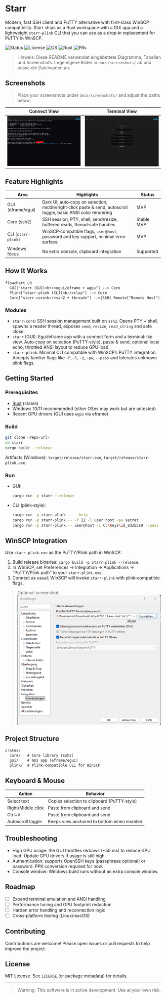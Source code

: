 # Starr

Modern, fast SSH client and PuTTY alternative with first-class WinSCP compatibility. Starr ships as a Rust workspace with a GUI app and a lightweight `starr-plink` CLI that you can use as a drop‑in replacement for PuTTY in WinSCP.

![Status](https://img.shields.io/badge/status-alpha-orange)
![License](https://img.shields.io/badge/License-MIT-green)
![OS](https://img.shields.io/badge/OS-Windows-blue?logo=windows)
![Rust](https://img.shields.io/badge/Rust-stable-orange?logo=rust)
![PRs](https://img.shields.io/badge/PRs-welcome-brightgreen)
<!-- Replace <OWNER> if hosted on GitHub -->
<!-- ![CI](https://github.com/<OWNER>/starr/actions/workflows/ci.yml/badge.svg) -->

> Hinweis: Diese README verwendet eingebettete Diagramme, Tabellen und Screenshots. Lege eigene Bilder in `docs/screenshots/` ab und passe die Dateinamen an.

## Screenshots

> Place your screenshots under `docs/screenshots/` and adjust the paths below.

| Connect View | Terminal View |
| --- | --- |
| ![Connect](docs/screenshots/connect.png) | ![Terminal](docs/screenshots/terminal.png) |

## Feature Highlights

| Area | Highlights | Status |
| --- | --- | --- |
| GUI (eframe/egui) | Dark UI, auto‑copy on selection, middle/right‑click paste & send, autoscroll toggle, basic ANSI color rendering | MVP |
| Core (ssh2) | SSH session, PTY, shell, send/resize, buffered reads, thread‑safe handles | Stable MVP |
| CLI (`starr-plink`) | WinSCP‑compatible flags, `user@host`, password and key support, minimal error surface | MVP |
| Windows focus | No extra console, clipboard integration | Supported |

## How It Works

```mermaid
flowchart LR
  GUI["starr (GUI)<br/>egui/eframe + wgpu"] --> Core
  Plink["starr-plink (CLI)<br/>clap"] --> Core
  Core["starr-core<br/>ssh2 + threads"] -->|SSH| Remote["Remote Host"]
```

### Modules

- `starr-core`: SSH session management built on `ssh2`. Opens PTY + shell, spawns a reader thread, exposes `send`, `resize`, `read_string` and safe close.
- `starr` (GUI): Egui/eframe app with a connect form and a terminal‑like view. Auto‑copy on selection (PuTTY‑style), paste & send, optional local echo, throttled ANSI layout to reduce GPU load.
- `starr-plink`: Minimal CLI compatible with WinSCP’s PuTTY integration. Accepts familiar flags like `-P`, `-l`, `-i`, `-pw`, `--pass` and tolerates unknown plink flags.

## Getting Started

### Prerequisites

- [Rust](https://www.rust-lang.org/tools/install) (stable)
- Windows 10/11 recommended (other OSes may work but are untested)
- Recent GPU drivers (GUI uses `wgpu` via eframe)

### Build

```sh
git clone <repo-url>
cd starr
cargo build --release
```

Artifacts (Windows): `target/release/starr.exe`, `target/release/starr-plink.exe`.

### Run

- GUI:
  ```sh
  cargo run -p starr --release
  ```
- CLI (plink‑style):
  ```sh
  cargo run -p starr-plink -- --help
  cargo run -p starr-plink -- -P 22 -l user host -pw secret
  cargo run -p starr-plink -- user@host -i C:\Keys\id_ed25519 --pass myPassphrase
  ```

## WinSCP Integration

Use `starr-plink.exe` as the PuTTY/Plink path in WinSCP:

1. Build release binaries: `cargo build -p starr-plink --release`.
2. In WinSCP, set Preferences → Integration → Applications → “PuTTY/Plink path” to your `starr-plink.exe`.
3. Connect as usual; WinSCP will invoke `starr-plink` with plink‑compatible flags.

> Optional screenshot: ![WinSCP Setup](docs/screenshots/winscp-setup.png)

## Project Structure

```
crates/
  core/   # Core library (ssh2)
  gui/    # GUI app (eframe/egui)
  plink/  # Plink‑compatible CLI for WinSCP
```

## Keyboard & Mouse

| Action | Behavior |
| --- | --- |
| Select text | Copies selection to clipboard (PuTTY‑style) |
| Right/Middle click | Paste from clipboard and send |
| Ctrl+V | Paste from clipboard and send |
| Autoscroll toggle | Keeps view anchored to bottom when enabled |

## Troubleshooting

- High GPU usage: the GUI throttles redraws (~50 ms) to reduce GPU load. Update GPU drivers if usage is still high.
- Authentication: supports OpenSSH keys (passphrase optional) or password. PPK conversion required for now.
- Console window: Windows build runs without an extra console window.

## Roadmap

- [ ] Expand terminal emulation and ANSI handling
- [ ] Performance tuning and GPU footprint reduction
- [ ] Harden error handling and reconnection logic
- [ ] Cross‑platform testing (Linux/macOS)

## Contributing

Contributions are welcome! Please open issues or pull requests to help improve the project.

## License

MIT License. See `LICENSE` (or package metadata) for details.

---

> Warning: This software is in active development. Use at your own risk.
